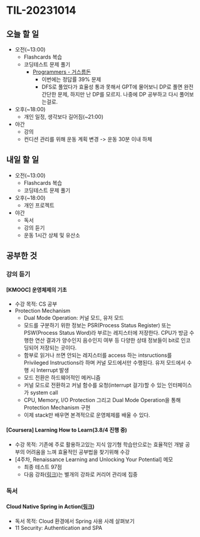 # TIL-20231014

## 오늘 할 일

- 오전(~13:00)
  - Flashcards 복습
  - 코딩테스트 문제 풀기
    - [Programmers - 거스름돈](https://school.programmers.co.kr/learn/courses/30/lessons/12907)
      - 이번에는 정답률 39% 문제
      - DFS로 풀었다가 효율성 통과 못해서 GPT에 물어보니 DP로 풀면 완전 간단한 문제, 하지만 난 DP를 모르지. 나중에 DP 공부하고 다시 풀어보는걸로.
- 오후(~18:00)
  - 개인 일정, 생각보다 길어짐(~21:00)
- 야간
  - 강의
  - 컨디션 관리를 위해 운동 계획 변경 -> 운동 30분 이내 하체

## 내일 할 일

- 오전(~13:00)
  - Flashcards 복습
  - 코딩테스트 문제 풀기
- 오후(~18:00)
  - 개인 프로젝트
- 야간
  - 독서
  - 강의 듣기
  - 운동 1시간 상체 및 유산소

## 공부한 것

### 강의 듣기

#### [KMOOC] 운영체제의 기초

- 수강 목적: CS 공부
- Protection Mechanism
  - Dual Mode Operation: 커널 모드, 유저 모드
  - 모드를 구분하기 위한 정보는 PSR(Process Status Register) 또는 PSW(Process Status Word)라 부르는 레지스터에 저장한다. CPU가 방금 수행한 연산 결과가 양수인지 음수인지 여부 등 다양한 상태 정보들이 bit로 인코딩되어 저장되는 곳이다.
  - 함부로 읽거나 쓰면 안되는 레지스터를 access 하는 intsructions를 Privileged Instructions라 하며 커널 모드에서만 수행된다. 유저 모드에서 수행 시 Interrupt 발생
  - 모드 전환은 하드웨어적인 메커니즘
  - 커널 모드로 전환하고 커널 함수를 요청(interrupt 걸기)할 수 있는 인터페이스가 system call
  - CPU, Memory, I/O Protection 그리고 Dual Mode Operation을 통해 Protection Mechanism 구현
  - 이제 stack만 배우면 본격적으로 운영체제를 배울 수 있다.

#### [Coursera] Learning How to Learn(3.8/4 진행 중)

- 수강 목적: 기존에 주로 활용하고있는 지식 암기형 학습만으로는 효율적인 개발 공부의 어려움을 느껴 효율적인 공부법을 찾기위해 수강
- [4주차, Renaissance Learning and Unlocking Your Potential] 메모
  - 최종 테스트 97점
  - 다음 강좌([링크](https://www.coursera.org/learn/mindshift))는 별개의 강좌로 커리어 관리에 집중

### 독서

#### Cloud Native Spring in Action([링크](https://www.manning.com/books/cloud-native-spring-in-action))

- 독서 목적: Cloud 환경에서 Spring 사용 사례 살펴보기
- 11 Security: Authentication and SPA
